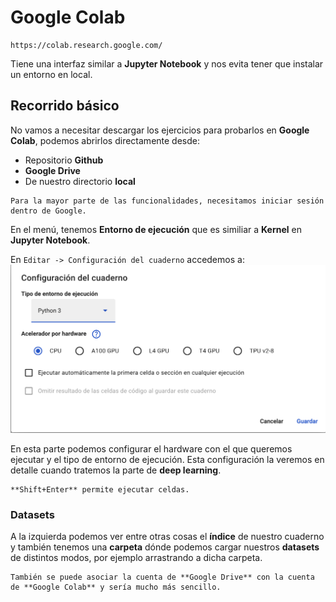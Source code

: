 # Google Colab

```{note}
https://colab.research.google.com/
```

Tiene una interfaz similar a **Jupyter Notebook** y nos evita tener que instalar un entorno en local.

## Recorrido básico

No vamos a necesitar descargar los ejercicios para probarlos en **Google Colab**, podemos abrirlos directamente desde:
- Repositorio **Github**
- **Google Drive**
- De nuestro directorio **local**

```{note}
Para la mayor parte de las funcionalidades, necesitamos iniciar sesión dentro de Google.
```

En el menú, tenemos **Entorno de ejecución** que es similiar a **Kernel** en **Jupyter Notebook**.

En `Editar -> Configuración del cuaderno` accedemos a:
![alt text](image-10.png)

En esta parte podemos configurar el hardware con el que queremos ejecutar y el tipo de entorno de ejecución. Esta configuración la veremos en detalle cuando tratemos la parte de **deep learning**.

```{note}
**Shift+Enter** permite ejecutar celdas.
```

### Datasets

A la izquierda podemos ver entre otras cosas el **índice** de nuestro cuaderno y también tenemos una **carpeta** dónde podemos cargar nuestros **datasets** de distintos modos, por ejemplo arrastrando a dicha carpeta.

```{note}
También se puede asociar la cuenta de **Google Drive** con la cuenta de **Google Colab** y sería mucho más sencillo.
```



